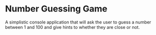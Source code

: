 # Number Guessing Game

A simplistic console application that will ask the user to guess a number between 1 and 100 and give hints to whether they are close or not.